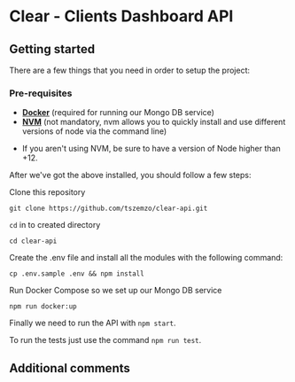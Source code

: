 # Clear - Clients Dashboard API

## Getting started

There are a few things that you need in order to setup the project:

### Pre-requisites

- **[Docker](https://www.docker.com/)** (required for running our Mongo DB service)
- **[NVM](https://github.com/nvm-sh/nvm)** (not mandatory, nvm allows you to quickly install and use different versions of node via the command line)

* If you aren't using NVM, be sure to have a version of Node higher than +12.

After we've got the above installed, you should follow a few steps:

Clone this repository 

```
git clone https://github.com/tszemzo/clear-api.git
```

`cd` in to created directory

```
cd clear-api
```

Create the .env file and install all the modules with the following command:
```
cp .env.sample .env && npm install
```

Run Docker Compose so we set up our Mongo DB service
```
npm run docker:up
```

Finally we need to run the API with `npm start`.

To run the tests just use the command `npm run test`.

## Additional comments
